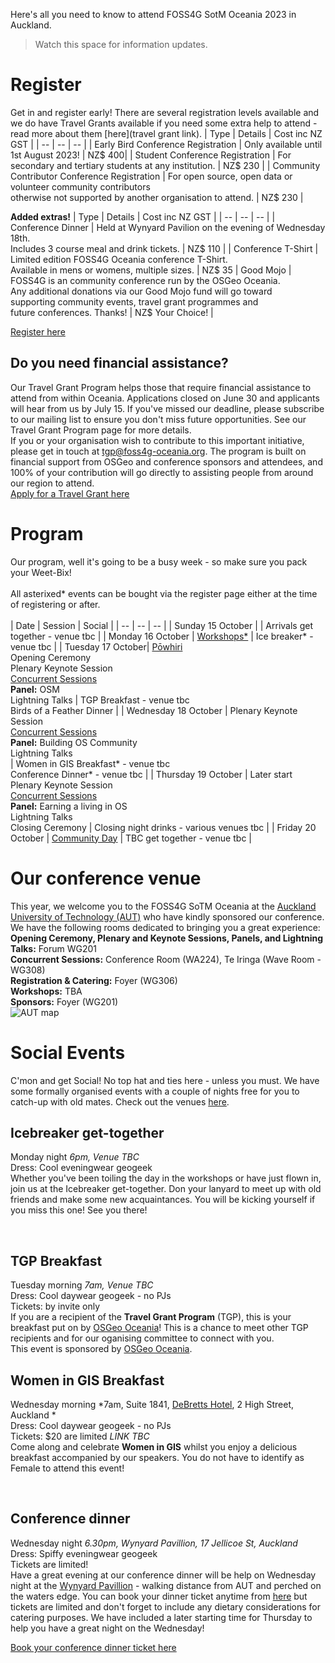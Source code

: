 <!-- page name: Attend
everything needs to be linked to a page
venues need to be included
update with Pretalx link
status: ongoing development
 need to add in links to all - which will change in August when we get the full program
can this have a index for the child pages-->

Here's all you need to know to attend FOSS4G SotM Oceania 2023 in Auckland.<br />
> Watch this space for information updates.<br />

# Register #
Get in and register early!
There are several registration levels available and we do have Travel Grants available if you need some extra help to attend - read more about them [here](travel grant link).
| Type | Details | Cost inc NZ GST |
| -- | -- | -- |
| Early Bird Conference Registration | Only available until 1st August 2023! | NZ$ 400|
| Student Conference Registration | For secondary and tertiary students at any institution. | NZ$ 230 |
| Community Contributor Conference Registration | For open source, open data or volunteer community contributors <br /> otherwise not supported by another organisation to attend. | NZ$ 230 |<br />

**Added extras!**
| Type | Details | Cost inc NZ GST |
| -- | -- | -- |
| Conference Dinner | Held at Wynyard Pavilion on the evening of Wednesday 18th. <br /> Includes 3 course meal and drink tickets. | NZ$ 110 |
| Conference T-Shirt | Limited edition FOSS4G Oceania conference T-Shirt. <br /> Available in mens or womens, multiple sizes. | NZ$ 35
| Good Mojo | FOSS4G is an community conference run by the OSGeo Oceania. <br /> Any additional donations via our Good Mojo fund will go toward <br /> supporting community events, travel grant programmes and <br /> future conferences. Thanks! | NZ$ Your Choice! |<br />

[Register here](https://ti.to/osgeo-oceania/foss4g-sotm-oceania-2023)<br />

## Do you need financial assistance? ##
Our Travel Grant Program helps those that require financial assistance to attend from within Oceania. Applications closed on June 30 and applicants will hear from us by July 15. If you've missed our deadline, please subscribe to our mailing list to ensure you don't miss future opportunities. See our Travel Grant Program page for more details.<br/>
If you or your organisation wish to contribute to this important initiative, please get in touch at tgp@foss4g-oceania.org. The program is built on financial support from OSGeo and conference sponsors and attendees, and 100% of your contribution will go directly to assisting people from around our region to attend.<br/>
[Apply for a Travel Grant here](https://docs.google.com/forms/d/e/1FAIpQLScpovAkdHyIz4ariAHpR8pRpmtjpM6piaDrdOBA1Wo-t9f56Q/viewform)
<br />

# Program #
Our program, well it's going to be a busy week - so make sure you pack your Weet-Bix!<br /><br />
All asterixed* events can be bought via the register page either at the time of registering or after. <br /><br />
| Date | Session | Social |
| -- | -- | -- |
| Sunday 15 October |  | Arrivals get together - venue tbc |
| Monday 16 October	| [Workshops*](https://2023.foss4g-oceania.org/#/workshops) | Ice breaker* - venue tbc |
| Tuesday 17 October| [Pōwhiri](https://www.auckland.ac.nz/en/students/newstudents/orientation-new-students/what-is-a-powhiri-.html)<br/> Opening Ceremony<br> Plenary Keynote Session<br> [Concurrent Sessions](https://2023.foss4g-oceania.org/#/present)<br> **Panel:** OSM<br> Lightning Talks | TGP Breakfast - venue tbc<br> Birds of a Feather Dinner |
| Wednesday 18 October | Plenary Keynote Session<br> [Concurrent Sessions](https://2023.foss4g-oceania.org/#/present)<br> **Panel:** Building OS Community<br/> Lightning Talks<br> | Women in GIS Breakfast* - venue tbc<br> Conference Dinner* - venue tbc |
| Thursday 19 October | Later start <br> Plenary Keynote Session<br> [Concurrent Sessions](https://2023.foss4g-oceania.org/#/present)<br> **Panel:** Earning a living in OS<br> Lightning Talks<br> Closing Ceremony | Closing night drinks - various venues tbc |
| Friday 20 October | [Community Day](https://2023.foss4g-oceania.org/#/community-day) | TBC get together - venue tbc |
<br />

# Our conference venue #
This year, we welcome you to the FOSS4G SoTM Oceania at the [Auckland University of Technology (AUT)](https://www.aut.ac.nz/) who have kindly sponsored our conference.  <br/>
We have the following rooms dedicated to bringing you a great experience: <br/>
**Opening Ceremony, Plenary and Keynote Sessions, Panels, and Lightning Talks:** Forum WG201 <br/>
**Concurrent Sessions:** Conference Room (WA224), Te Iringa (Wave Room - WG308) <br/>
**Registration & Catering:** Foyer (WG306) <br/>
**Workshops:** TBA <br/>
**Sponsors:** Foyer (WG201) <br/>
![AUT map](https://github.com/foss4g-oceania/foss4g-sotm-oceania-2023/blob/811ac212fb1787b4768eeb94bf4718feb3f2c4ba/public/imgs/aut_map.png) <br/>

# Social Events #
C'mon and get Social! No top hat and ties here - unless you must. We have some formally organised events with a couple of nights free for you to catch-up with old mates. Check out the venues [here](https://felt.com/map/FOSS4G-SoTM-Oceania-Auckland-2023-469BJcu9AbTYOOqPW01NhcxB?lat=-36.847077&lon=174.762032&zoom=15.87).

## Icebreaker get-together ##
Monday night *6pm, Venue TBC*  <br />
Dress: Cool eveningwear geogeek <br />
Whether you've been toiling the day in the workshops or have just flown in, join us at the Icebreaker get-together. Don your lanyard to meet up with old friends and make some new acquaintances. You will be kicking yourself if you miss this one! See you there! <br />
<!-- This event is sponsored by **TBC**. --><br /> 

## TGP Breakfast ##
Tuesday morning *7am, Venue TBC* <br />
Dress: Cool daywear geogeek - no PJs <br />
Tickets: by invite only <br />
If you are a recipient of the **Travel Grant Program** (TGP), this is your breakfast put on by [OSGeo Oceania](https://osgeo-oceania.org/foss4g23_travel-grant-program/)! This is a chance to meet other TGP recipients and for our oganising committee to connect with you.   <br />
This event is sponsored by [OSGeo Oceania](https://osgeo-oceania.org).<br /> 

## Women in GIS Breakfast ##
Wednesday morning *7am, Suite 1841, [DeBretts Hotel](https://hoteldebrett.com/eat-drink/), 2 High Street, Auckland * <br />
Dress: Cool daywear geogeek - no PJs <br />
Tickets: $20 are limited *LINK TBC* <br />
Come along and celebrate **Women in GIS** whilst you enjoy a delicious breakfast accompanied by our speakers. You do not have to identify as Female to attend this event! <br />
<!--This event is sponsored by [X](link).--><br /> 

## Conference dinner ## 
Wednesday night *6.30pm, Wynyard Pavillion, 17 Jellicoe St, Auckland* <br /> 
Dress: Spiffy eveningwear geogeek <br />
Tickets are limited! <br />
Have a great evening at our conference dinner will be help on Wednesday night at the [Wynyard Pavillion](https://wynyardpavilion.co.nz/) - walking distance from AUT and perched on the waters edge. You can book your dinner ticket anytime from [here](https://ti.to/foss4g-oceania/foss4g-sotm-oceania-2023) but tickets are limited and don't forget to include any dietary considerations for catering purposes. 
We have included a later starting time for Thursday to help you have a great night on the Wednesday!<br />
<!-- This event is sponsored by **TBC**. -->
[Book your conference dinner ticket here](https://ti.to/foss4g-oceania/foss4g-sotm-oceania-2023)<br />


